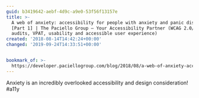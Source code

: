 ```yaml
---
guid: b3419642-aebf-4d9c-a9e0-53f56f13157e
title: >-
  A web of anxiety: accessibility for people with anxiety and panic disorders
  [Part 1] | The Paciello Group – Your Accessibility Partner (WCAG 2.0/508
  audits, VPAT, usability and accessible user experience)
created: '2018-08-14T14:42:24+00:00'
changed: '2019-09-24T14:33:51+00:00'


bookmark_of: >-
  https://developer.paciellogroup.com/blog/2018/08/a-web-of-anxiety-accessibility-for-people-with-anxiety-and-panic-disorders-part-1/
---
```



Anxiety is an incredibly overlooked accessibility and design consideration! #a11y
